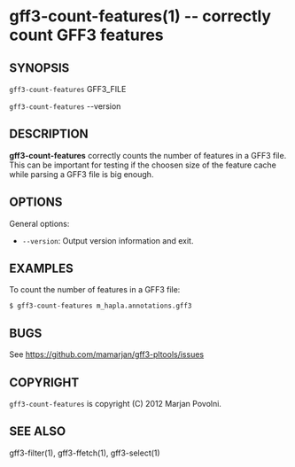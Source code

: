 gff3-count-features(1) -- correctly count GFF3 features
=======================================================

## SYNOPSIS

`gff3-count-features` GFF3_FILE

`gff3-count-features` --version

## DESCRIPTION

**gff3-count-features** correctly counts the number of features in a
GFF3 file. This can be important for testing if the choosen size of
the feature cache while parsing a GFF3 file is big enough.

## OPTIONS

General options:

 * `--version`:
   Output version information and exit.

## EXAMPLES

To count the number of features in a GFF3 file:

    $ gff3-count-features m_hapla.annotations.gff3

## BUGS

See https://github.com/mamarjan/gff3-pltools/issues

## COPYRIGHT

`gff3-count-features` is copyright (C) 2012 Marjan Povolni.

## SEE ALSO

gff3-filter(1), gff3-ffetch(1), gff3-select(1)



[SYNOPSIS]: #SYNOPSIS "SYNOPSIS"
[DESCRIPTION]: #DESCRIPTION "DESCRIPTION"
[OPTIONS]: #OPTIONS "OPTIONS"
[EXAMPLES]: #EXAMPLES "EXAMPLES"
[BUGS]: #BUGS "BUGS"
[COPYRIGHT]: #COPYRIGHT "COPYRIGHT"
[SEE ALSO]: #SEE-ALSO "SEE ALSO"


[gff3-count-features(1)]: gff3-count-features.1.html
[gff3-to-gtf(1)]: gff3-to-gtf.1.html
[gff3-ffetch(1)]: gff3-ffetch.1.html
[gff3-to-json(1)]: gff3-to-json.1.html
[gff3-sort(1)]: gff3-sort.1.html
[gtf-to-gff3(1)]: gtf-to-gff3.1.html
[gff3-select(1)]: gff3-select.1.html
[gff3-filter(1)]: gff3-filter.1.html
